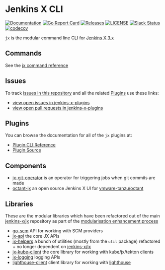 # Jenkins X CLI

[![Documentation](https://godoc.org/github.com/jenkins-x/jx?status.svg)](https://pkg.go.dev/mod/github.com/jenkins-x/jx)
[![Go Report Card](https://goreportcard.com/badge/github.com/jenkins-x/jx)](https://goreportcard.com/report/github.com/jenkins-x/jx)
[![Releases](https://img.shields.io/github/release-pre/jenkins-x/jx.svg)](https://github.com/jenkins-x/jx/releases)
[![LICENSE](https://img.shields.io/github/license/jenkins-x/jx.svg)](https://github.com/jenkins-x/jx/blob/master/LICENSE)
[![Slack Status](https://img.shields.io/badge/slack-join_chat-white.svg?logo=slack&style=social)](https://slack.k8s.io/)
[![codecov](https://codecov.io/gh/jenkins-x/jx/branch/main/graph/badge.svg?token=aBT7eQHx37)](https://codecov.io/gh/jenkins-x/jx)

`jx` is the modular command line CLI for [Jenkins X 3.x](https://jenkins-x.io/v3/about/)

## Commands

See the [jx command reference](https://jenkins-x.io/v3/develop/reference/jx/)

## Issues

To track [issues in this repository](https://github.com/jenkins-x/jx/issues) and all the related [Plugins](#plugins) use these links:

- [view open issues in jenkins-x-plugins](https://github.com/issues?q=is%3Aopen+is%3Aissue+author%3Ajstrachan+archived%3Afalse+user%3Ajenkins-x-plugins)
- [view open pull requests in jenkins-x-plugins](https://github.com/pulls?q=is%3Aopen+is%3Apr+archived%3Afalse+user%3Ajenkins-x-plugins+-label%3Adependencies)

## Plugins

You can browse the documentation for all of the `jx` plugins at:

- [Plugin CLI Reference](https://jenkins-x.io/v3/develop/reference/jx/)
- [Plugin Source](https://github.com/jenkins-x-plugins)

## Components

- [jx-git-operator](https://github.com/jenkins-x/jx-git-operator) is an operator for triggering jobs when git commits are made
- [octant-jx](https://github.com/jenkins-x/octant-jx) an open source Jenkins X UI for [vmware-tanzu/octant](https://github.com/vmware-tanzu/octant)

## Libraries

These are the modular libraries which have been refactored out of the main [jenkins-x/jx](https://github.com/jenkins-x/jx) repository as part of the [modularisation enhancement process](https://github.com/jenkins-x/enhancements/tree/master/proposals/5#1-overview)

- [go-scm](https://github.com/jenkins-x/go-scm) API for working with SCM providers
- [jx-api](https://github.com/jenkins-x/jx-api) the core JX APIs
- [jx-helpers](https://github.com/jenkins-x/jx-helpers) a bunch of utilities (mostly from the `util` package) refactored + no longer dependent on [jenkins-x/jx](https://github.com/jenkins-x/jx/)
- [jx-kube-client](https://github.com/jenkins-x/jx-kube-client) the core library for working with kube/jx/tekton clients
- [jx-logging](https://github.com/jenkins-x/jx-logging) logging APIs
- [lighthouse-client](https://github.com/jenkins-x/lighthouse-client) client library for working with [lighthouse](https://github.com/jenkins-x/lighthouse)
